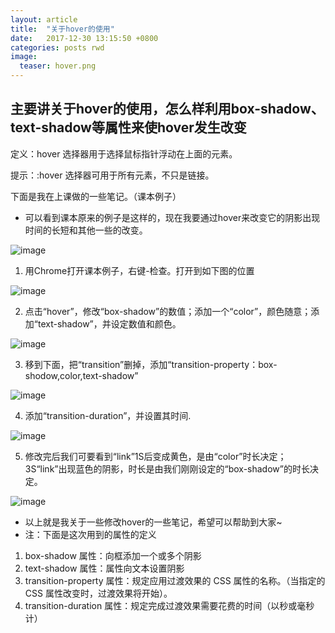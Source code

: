 ```yaml
---
layout: article
title:  "关于hover的使用"
date:   2017-12-30 13:15:50 +0800
categories: posts rwd
image:
  teaser: hover.png
---
```


## 主要讲关于hover的使用，怎么样利用box-shadow、text-shadow等属性来使hover发生改变


定义：hover 选择器用于选择鼠标指针浮动在上面的元素。

提示：:hover 选择器可用于所有元素，不只是链接。

下面是我在上课做的一些笔记。（课本例子）

- 可以看到课本原来的例子是这样的，现在我要通过hover来改变它的阴影出现时间的长短和其他一些的改变。

![image](https://huangjiali.github.io/images/hover0.png)

1. 用Chrome打开课本例子，右键-检查。打开到如下图的位置

![image](https://huangjiali.github.io/images/hover1.png)


2. 点击“hover”，修改“box-shadow”的数值；添加一个“color”，颜色随意；添加“text-shadow”，并设定数值和颜色。

![image](https://huangjiali.github.io/images/hover2.png)


3. 移到下面，把“transition”删掉，添加“transition-property：box-shodow,color,text-shadow”

![image](https://huangjiali.github.io/images/hover3.png)


4. 添加“transition-duration”，并设置其时间.

![image](https://huangjiali.github.io/images/hover4.png)


5. 修改完后我们可要看到“link”1S后变成黄色，是由“color”时长决定；3S“link”出现蓝色的阴影，时长是由我们刚刚设定的“box-shadow”的时长决定。

![image](https://huangjiali.github.io/images/hover5.png)


- 以上就是我关于一些修改hover的一些笔记，希望可以帮助到大家~
- 注：下面是这次用到的属性的定义
1. box-shadow 属性：向框添加一个或多个阴影
2. text-shadow 属性：属性向文本设置阴影
3. transition-property 属性：规定应用过渡效果的 CSS 属性的名称。（当指定的 CSS 属性改变时，过渡效果将开始）。
4. transition-duration 属性：规定完成过渡效果需要花费的时间（以秒或毫秒计）
